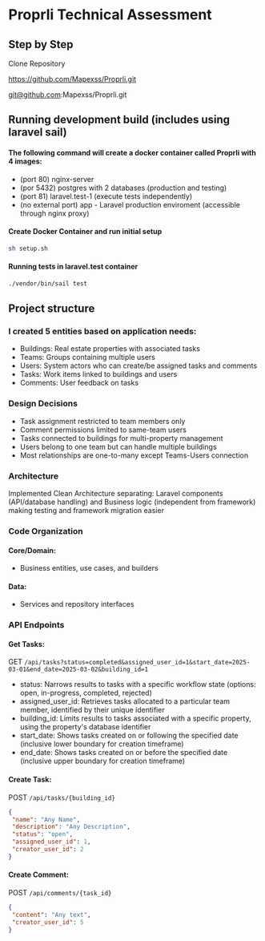 # Proprli Technical Assessment

## Step by Step

Clone Repository

https://github.com/Mapexss/Proprli.git

git@github.com:Mapexss/Proprli.git

## Running development build (includes using laravel sail)
#### The following command will create a docker container called Proprli with 4 images:
 - (port 80) nginx-server
 - (por 5432) postgres with 2 databases (production and testing)
 - (port 81) laravel.test-1 (execute tests independently)
 - (no external port) app - Laravel production enviroment (accessible through nginx proxy)

#### Create Docker Container and run initial setup
```sh
sh setup.sh
```

#### Running tests in laravel.test container

```sh
./vendor/bin/sail test
```

## Project structure

### I created 5 entities based on application needs:

 - Buildings: Real estate properties with associated tasks
 - Teams: Groups containing multiple users
 - Users: System actors who can create/be assigned tasks and comments
 - Tasks: Work items linked to buildings and users
 - Comments: User feedback on tasks

### Design Decisions

 - Task assignment restricted to team members only
 - Comment permissions limited to same-team users
 - Tasks connected to buildings for multi-property management
 - Users belong to one team but can handle multiple buildings
 - Most relationships are one-to-many except Teams-Users connection


### Architecture
Implemented Clean Architecture separating:
Laravel components (API/database handling) and Business logic (independent from framework) making testing and framework migration easier

### Code Organization

#### Core/Domain:
 - Business entities, use cases, and builders
#### Data: 
 - Services and repository interfaces


### API Endpoints
#### Get Tasks: 
GET `/api/tasks?status=completed&assigned_user_id=1&start_date=2025-03-01&end_date=2025-03-02&building_id=1`

 - status: Narrows results to tasks with a specific workflow state (options: open, in-progress, completed, rejected)
 - assigned_user_id: Retrieves tasks allocated to a particular team member, identified by their unique identifier
 - building_id: Limits results to tasks associated with a specific property, using the property's database identifier
 - start_date: Shows tasks created on or following the specified date (inclusive lower boundary for creation timeframe)
 - end_date: Shows tasks created on or before the specified date (inclusive upper boundary for creation timeframe)

#### Create Task: 
POST `/api/tasks/{building_id}`
```json
{
 "name": "Any Name",
 "description": "Any Description",
 "status": "open",
 "assigned_user_id": 1,
 "creator_user_id": 2
}
```

#### Create Comment: 
POST `/api/comments/{task_id}`
```json
{
 "content": "Any text",
 "creator_user_id": 5
}
```